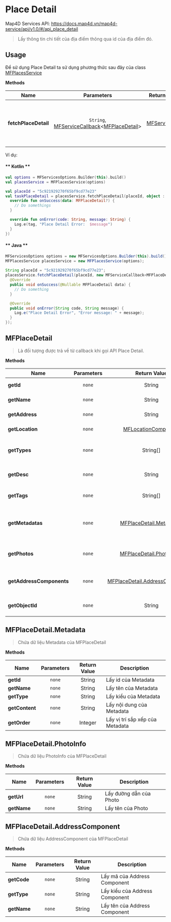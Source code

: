 # Place Detail

Map4D Services API: <https://docs.map4d.vn/map4d-service/api/v1.0/#/api_place_detail>

> Lấy thông tin chi tiết của địa điểm thông qua id của địa điểm đó.

## Usage

Để sử dụng Place Detail ta sử dụng phương thức sau đây của class [MFPlacesService](reference/places-service?id=mfplacesservice)

**Methods**

| Name              | Parameters                              | Return Value | Description                                                                            |
|-------------------|:---------------------------------------:|:------------:|----------------------------------------------------------------------------------------|
|**fetchPlaceDetail**|`String`, [MFServiceCallback](types?id=mfservicecallback)<[MFPlaceDetail](/guides/api_place_detail?id=mfplacedetail)>|[MFServiceTask](types?id=mfservicetask)| Gọi API Place Detail với tham số là id của place và kết quả trả về là đối tượng **MFPlaceDetail** |

Ví dụ:

<!-- tabs:start -->
#### ** Kotlin **
```kotlin
val options = MFServicesOptions.Builder(this).build()
val placesService = MFPlacesService(options)

val placeId = "5c921929270f65bf9cd77e23"
val taskPlaceDetail = placesService.fetchPlaceDetail(placeId, object : MFServiceCallback<MFPlaceDetail> {
  override fun onSuccess(data: MFPlaceDetail?) {
    // Do somethings
  }

  override fun onError(code: String, message: String) {
    Log.e(tag, "Place Detail Error:  $message")
  }
})
```
#### ** Java **
```java
MFServicesOptions options = new MFServicesOptions.Builder(this).build();
MFPlacesService placesService = new MFPlacesService(options);
    
String placeId = "5c921929270f65bf9cd77e23";
placesService.fetchPlaceDetail(placeId, new MFServiceCallback<MFPlaceDetail>() {
  @Override
  public void onSuccess(@Nullable MFPlaceDetail data) {
    // Do something
  }

  @Override
  public void onError(String code, String message) {
    Log.e("Place Detail Error", "Error message: " + message);
  }
});
```
<!-- tabs:end -->

## MFPlaceDetail

> Là đối tượng được trả về từ callback khi gọi API Place Detail.

**Methods**

| Name                         | Parameters      | Return Value | Description                                                        |
|------------------------------|:---------------:|:------------:|--------------------------------------------------------------------|
| **getId**                    | `none` | String | Lấy id của place                                                           |
| **getName**                | `none` | String | Lấy tên của place      |
| **getAddress**             | `none` | String | Lấy địa chỉ của place      |
| **getLocation**            | `none` | [MFLocationComponent](/types?id=mflocationcomponent) | Lấy vị trí của place       |
| **getTypes**                | `none` | String[] | Lấy danh sách các kiểu của place      |
| **getDesc**                | `none` | String | Lấy thông tin mô tả của place       |
| **getTags**                | `none` | String[] | Lấy danh sách tag của place      |
| **getMetadatas**           | `none` |[MFPlaceDetail.Metadata](/guides/api_place_detail?id=mfplacedetailmetadata)[] | Lấy danh sách thông tin dữ liệu bổ sung của place       |
| **getPhotos**              | `none` |[MFPlaceDetail.PhotoInfo](/guides/api_place_detail?id=mfplacedetailphotoinfo)[]| Lấy danh sách các ảnh của place |
| **getAddressComponents**   | `none` |[MFPlaceDetail.AddressComponent](/guides/api_place_detail?id=mfplacedetailaddresscomponent)[]| Lấy danh sách các địa chỉ liên kết |
| **getObjectId**              | `none` | String | Lấy object id của place               |

## MFPlaceDetail.Metadata

> Chứa dữ liệu Metadata của MFPlaceDetail

**Methods**

| Name                         | Parameters      | Return Value | Description                                                        |
|------------------------------|:---------------:|:------------:|--------------------------------------------------------------------|
| **getId**                    | `none`          | String       | Lấy id của Metadata                                                |
| **getName**                  | `none`          | String       | Lấy tên của Metadata                                               |
| **getType**                  | `none`          | String       | Lấy kiểu của Metadata                                              |
| **getContent**               | `none`          | String       | Lấy nội dung của Metadata                                          |
| **getOrder**                 | `none`          | Integer       | Lấy vị trí sắp xếp của Metadata                                   |

## MFPlaceDetail.PhotoInfo

> Chứa dữ liệu PhotoInfo của MFPlaceDetail

**Methods**

| Name                         | Parameters      | Return Value | Description                                                        |
|------------------------------|:---------------:|:------------:|--------------------------------------------------------------------|
| **getUrl**                   | `none`          | String       | Lấy đường dẫn của Photo                                            |
| **getName**                  | `none`          | String       | Lấy tên của Photo                                                  |

## MFPlaceDetail.AddressComponent

> Chứa dữ liệu AddressComponent của MFPlaceDetail

**Methods**

| Name                         | Parameters      | Return Value | Description                                                        |
|------------------------------|:---------------:|:------------:|--------------------------------------------------------------------|
| **getCode**                  | `none`          | String       | Lấy mã của Address Component                                       |
| **getType**                  | `none`          | String       | Lấy kiểu của Address Component                                     |
| **getName**                  | `none`          | String       | Lấy tên của Address Component                                      |
